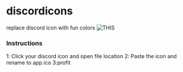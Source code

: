 # discordicons
replace discord icon with fun colors
![THIS](https://pillow.s-ul.eu/rhV89i07)

### Instructions
1: Click your discord icon and open file location
2: Paste the icon and rename to app.ico
3:profit
